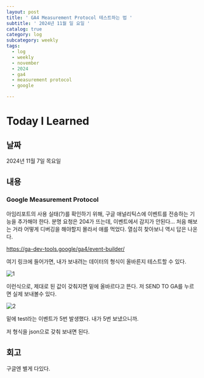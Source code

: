 ```yaml
---
layout: post
title: ' GA4 Measurement Protocol 테스트하는 법 '
subtitle: ' 2024년 11월 일 요일 '
catalog: true
category: log
subcategory: weekly
tags:
  - log
  - weekly
  - november
  - 2024
  - ga4
  - measurement protocol
  - google

---
```


# Today I Learned

## 날짜

2024년 11월 7일 목요일

## 내용

### Google Measurement Protocol

아임리포트의 사용 실태(?)를 확인하기 위해, 구글 애널리틱스에 이벤트를 전송하는 기능을 추가해야 한다. 분명 요청은 204가 뜨는데, 이벤트에서 감지가 안된다… 처음 해보는 거라 어떻게 디버깅을 해야할지 몰라서 애를 먹었다. 열심히 찾아보니 역시 답은 나온다.

https://ga-dev-tools.google/ga4/event-builder/

여기 링크에 들어가면, 내가 보내려는 데이터의 형식이 올바른지 테스트할 수 있다.

![1](https://cdn.jsdelivr.net/gh/importunate-dev/importunate-dev.github.io/img/log/2024/log241107/1.webp)

이런식으로, 제대로 된 값이 갖춰지면 밑에 올바르다고 뜬다. 저 SEND TO GA를 누르면 실제 보내볼수 있다.

![2](https://cdn.jsdelivr.net/gh/importunate-dev/importunate-dev.github.io/img/log/2024/log241107/2.webp)


밑에 test라는 이벤트가 5번 발생했다. 내가 5번 보냈으니까.

저 형식을 json으로 갖춰 보내면 된다.
    

## 회고

구글엔 별게 다있다.